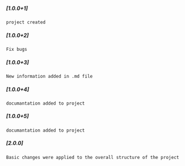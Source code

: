 ##### [1.0.0+1]
    project created
##### [1.0.0+2]
    Fix bugs
##### [1.0.0+3]  
    New information added in .md file
##### [1.0.0+4]
    documantation added to project
##### [1.0.0+5]
    documantation added to project
##### [2.0.0]
    Basic changes were applied to the overall structure of the project